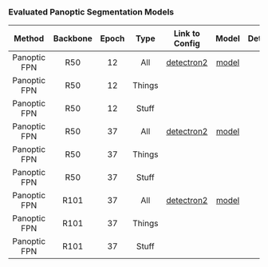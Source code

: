 ### Evaluated Panoptic Segmentation Models

|   Method   | Backbone | Epoch | Type |Link to Config |  Model | Detections | LRP Results | LRP ↓ | LRP<sub>Loc</sub> ↓ | LRP<sub>FP</sub> ↓ | LRP<sub>FN</sub> ↓ | PQ ↑ | SQ ↑ | RQ ↑ |
| :---------------------------: | :-------: | :-----: |  :-----: | :------------: | :------: | :-----:| :----------: | :------: | :------: | :------: | :------: | :------: | :------: | :------: |
| Panoptic FPN | R50 | 12 | All |[detectron2](https://github.com/facebookresearch/detectron2/blob/master/configs/COCO-PanopticSegmentation/panoptic_fpn_R_50_1x.yaml) | [model](https://drive.google.com/file/d/1kSHgYmXhXRkf2KM6OkPjQP4xZTULkNit/view?usp=sharing) | [zip](https://drive.google.com/file/d/1grnD_3Xj4-EAadN6-6uSG0aPNwt8wjZG/view?usp=sharing) |[txt](https://drive.google.com/file/d/16Ts6vyb-Il6oX5NVGxrIkM7vY75ktf0a/view?usp=sharing)| 77.5 | 22.2 | 40.2 | 57.2 | 39.4 | 77.8 | 48.3 |
| Panoptic FPN | R50 | 12 | Things |  |  |  |  | 72.7 | 18.1 | 29.4 | 51.7 | 45.9 | 80.9 | 55.3 |
| Panoptic FPN | R50 | 12 | Stuff |  |  |  |  | 84.6 | 25.3 | 54.3 | 65.5 | 29.6 | 73.3 | 37.7 |
| Panoptic FPN | R50 | 37 | All |[detectron2](https://github.com/facebookresearch/detectron2/blob/master/configs/COCO-PanopticSegmentation/panoptic_fpn_R_50_3x.yaml) | [model](https://drive.google.com/file/d/1xeiFcyGaWmFYs3HzwHKpnTpZUzywTmDv/view?usp=sharing) | [zip](https://drive.google.com/file/d/1k5kmFi0Y0fQ8Ep5YMDMKSygpAAX3ZFaA/view?usp=sharing) |[txt](https://drive.google.com/file/d/1MX6I2qZP_hU2iLz-aL4bUqOswAcmfX5N/view?usp=sharing)| 75.9 | 20.3 | 38.6 | 55.2 | 41.5 | 79.1 | 50.5 |
| Panoptic FPN | R50 | 37 | Things |  |  |  |  | 70.8 | 17.8 | 29.3 | 49.1 | 48.3 | 82.2 | 57.9 |
| Panoptic FPN | R50 | 37 | Stuff |  |  |  |  | 83.5 | 24.2 | 52.6 | 64.4 | 31.2 | 74.4| 39.4 |
| Panoptic FPN | R101 | 37 | All |[detectron2](https://github.com/facebookresearch/detectron2/blob/master/configs/COCO-PanopticSegmentation/panoptic_fpn_R_101_3x.yaml) | [model](https://drive.google.com/file/d/1F6mCG7wNMIvGafOIJiM7Mx4Ut_SnAGLI/view?usp=sharing) | [zip](https://drive.google.com/file/d/19nfzxV-mTDx9pnowWK2yQ8tjSDrIJ2rq/view?usp=sharing) |[txt](https://drive.google.com/file/d/1pb5kIfaACB3VtpfyMFQrZWvDy2rBnjok/view?usp=sharing)| 74.6 | 19.4 | 37.0 | 53.6 | 43.0 | 80.0 | 52.1 |
| Panoptic FPN | R101 | 37 | Things |  |  |  |  | 69.4 | 17.1 | 28.4 | 47.6 | 49.7 | 82.9 | 59.2 |
| Panoptic FPN | R101 | 37 | Stuff |  |  |  |  | 82.3 | 22.9 | 50.2 | 62.7 | 32.9 | 75.6 | 41.3 |